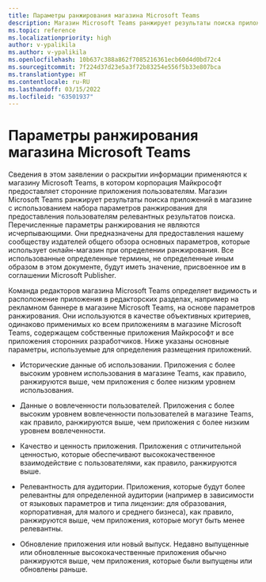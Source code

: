 ```yaml
---
title: Параметры ранжирования магазина Microsoft Teams
description: Магазин Microsoft Teams ранжирует результаты поиска приложений в магазине с использованием набора параметров ранжирования для предоставления пользователям релевантных результатов поиска.
ms.topic: reference
ms.localizationpriority: high
author: v-ypalikila
ms.author: v-ypalikila
ms.openlocfilehash: 10b637c388a862f7085216361ecb60d4d0bd72c4
ms.sourcegitcommit: 7f224d37d23e5a3f72b83254e556f5b33e807bca
ms.translationtype: HT
ms.contentlocale: ru-RU
ms.lasthandoff: 03/15/2022
ms.locfileid: "63501937"
---
```

# <a name="microsoft-teams-store-ranking-parameters"></a>Параметры ранжирования магазина Microsoft Teams

Сведения в этом заявлении о раскрытии информации применяются к магазину Microsoft Teams, в котором корпорация Майкрософт предоставляет сторонние приложения пользователям. Магазин Microsoft Teams ранжирует результаты поиска приложений в магазине с использованием набора параметров ранжирования для предоставления пользователям релевантных результатов поиска. Перечисленные параметры ранжирования не являются исчерпывающими. Они предназначены для предоставления нашему сообществу издателей общего обзора основных параметров, которые использует онлайн-магазин при определении ранжирования. Все использованные определенные термины, не определенные иным образом в этом документе, будут иметь значение, присвоенное им в соглашении Microsoft Publisher.

Команда редакторов магазина Microsoft Teams определяет видимость и расположение приложения в редакторских разделах, например на рекламном баннере в магазине Microsoft Teams, на основе параметров ранжирования. Они используются в качестве объективных критериев, одинаково применимых ко всем приложениям в магазине Microsoft Teams, содержащем собственные приложения Майкрософт и все приложения сторонних разработчиков. Ниже указаны основные параметры, используемые для определения размещения приложений.

* Исторические данные об использовании. Приложения с более высоким уровнем использования в магазине Teams, как правило, ранжируются выше, чем приложения с более низким уровнем использования.

* Данные о вовлеченности пользователей. Приложения с более высоким уровнем вовлеченности пользователей в магазине Teams, как правило, ранжируются выше, чем приложения с более низким уровнем вовлеченности.

* Качество и ценность приложения. Приложения с отличительной ценностью, которые обеспечивают высококачественное взаимодействие с пользователями, как правило, ранжируются выше.

* Релевантность для аудитории. Приложения, которые будут более релевантны для определенной аудитории (например в зависимости от языковых параметров и типа лицензии: для образования, корпоративная, для малого и среднего бизнеса), как правило, ранжируются выше, чем приложения, которые могут быть менее релевантны.

* Обновление приложения или новый выпуск. Недавно выпущенные или обновленные высококачественные приложения обычно ранжируются выше, чем приложения, которые были выпущены или обновлены раньше.

